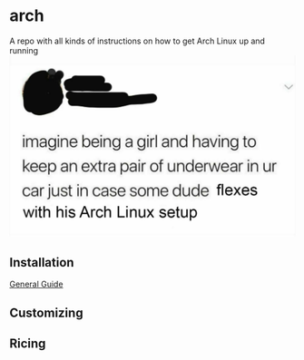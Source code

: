 # arch
A repo with all kinds of instructions on how to get Arch Linux up and running
![I use Arch btw](./screenshots/banner.jpg)

## Installation
[General Guide](guide_Encrypted_Arch_XFCE_T460s.md)

## Customizing


## Ricing
